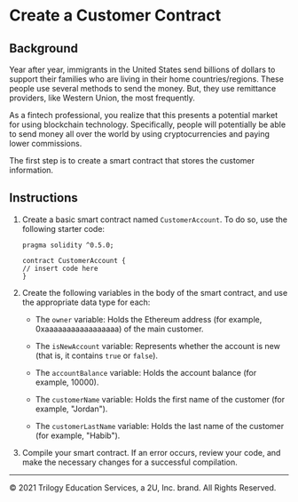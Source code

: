 # Create a Customer Contract

## Background
 
Year after year, immigrants in the United States send billions of dollars to support their families who are living in their home countries/regions. These people use several methods to send the money. But, they use remittance providers, like Western Union, the most frequently.

As a fintech professional, you realize that this presents a potential market for using blockchain technology. Specifically, people will potentially be able to send money all over the world by using cryptocurrencies and paying lower commissions.

The first step is to create a smart contract that stores the customer information.

## Instructions

1. Create a basic smart contract named `CustomerAccount`. To do so, use the following starter code:

    ```Solidity
    pragma solidity ^0.5.0;

    contract CustomerAccount {
    // insert code here
    }
    ```

2. Create the following variables in the body of the smart contract, and use the appropriate data type for each:

    * The `owner` variable: Holds the Ethereum address (for example, 0xaaaaaaaaaaaaaaaaa) of the main customer.

    * The `isNewAccount` variable: Represents whether the account is new (that is, it contains `true` or `false`).

    * The `accountBalance` variable: Holds the account balance (for example, 10000).

    * The `customerName` variable: Holds the first name of the customer (for example, "Jordan").

    * The `customerLastName` variable: Holds the last name of the customer (for example, "Habib").

3. Compile your smart contract. If an error occurs, review your code, and make the necessary changes for a successful compilation.

---

© 2021 Trilogy Education Services, a 2U, Inc. brand. All Rights Reserved.
